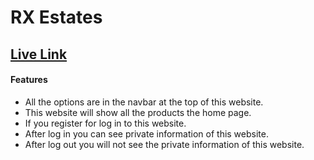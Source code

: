 # RX Estates
## [Live Link](https://auth-real-estate.web.app/)
#### Features
- All the options are in the navbar at the top of this website.
- This website will show all the products the home page.
- If you register for log in to this website.
- After log in you can see private information of this website.
- After log out you will not see the private information of this website.